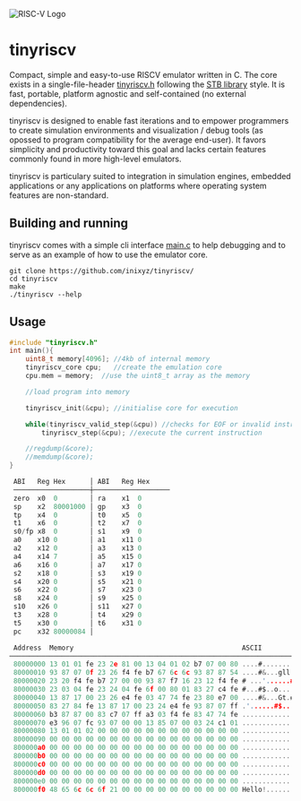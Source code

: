 ![RISC-V Logo](https://riscv.org/wp-content/uploads/2020/06/riscv-color.svg)

# tinyriscv

Compact, simple and easy-to-use RISCV emulator written in C. The core exists in a single-file-header [tinyriscv.h](https://github.com/inixyz/tinyriscv/blob/main/src/tinyriscv.h) following the [STB library](https://github.com/nothings/stb) style. It is fast, portable, platform agnostic and self-contained (no external dependencies).

tinyriscv is designed to enable fast iterations and to empower programmers to create simulation environments and visualization / debug tools (as opossed to program compatibility for the average end-user). It favors simplicity and productivity toward this goal and lacks certain features commonly found in more high-level emulators.

tinyriscv is particulary suited to integration in simulation engines, embedded applications or any applications on platforms where operating system features are non-standard.

## Building and running

tinyriscv comes with a simple cli interface [main.c](https://github.com/inixyz/tinyriscv/blob/main/src/main.c) to help debugging and to serve as an example of how to use the emulator core.  

```
git clone https://github.com/inixyz/tinyriscv/
cd tinyriscv
make
./tinyriscv --help
```

## Usage 

```c
#include "tinyriscv.h"
int main(){
    uint8_t memory[4096]; //4kb of internal memory
    tinyriscv_core cpu;   //create the emulation core
    cpu.mem = memory;  //use the uint8_t array as the memory

    //load program into memory

    tinyriscv_init(&cpu); //initialise core for execution

    while(tinyriscv_valid_step(&cpu)) //checks for EOF or invalid instruction
        tinyriscv_step(&cpu); //execute the current instruction

    //regdump(&core);
    //memdump(&core);
}
```

```c
 ABI   Reg Hex      │ ABI   Reg Hex     
 ───────────────────┼───────────────────
 zero  x0  0        │ ra    x1  0        
 sp    x2  80001000 │ gp    x3  0        
 tp    x4  0        │ t0    x5  0        
 t1    x6  0        │ t2    x7  0        
 s0/fp x8  0        │ s1    x9  0        
 a0    x10 0        │ a1    x11 0        
 a2    x12 0        │ a3    x13 0        
 a4    x14 7        │ a5    x15 0        
 a6    x16 0        │ a7    x17 0        
 s2    x18 0        │ s3    x19 0        
 s4    x20 0        │ s5    x21 0        
 s6    x22 0        │ s7    x23 0        
 s8    x24 0        │ s9    x25 0        
 s10   x26 0        │ s11   x27 0        
 t3    x28 0        │ t4    x29 0        
 t5    x30 0        │ t6    x31 0        
 pc    x32 80000084 │
```
```c
 Address  Memory                                          ASCII
─────────────────────────────────────────────────────────────────────────
 80000000 13 01 01 fe 23 2e 81 00 13 04 01 02 b7 07 00 80 ....#...........
 80000010 93 87 07 0f 23 26 f4 fe b7 67 6c 6c 93 87 87 54 ....#&...gll...T
 80000020 23 20 f4 fe b7 27 00 00 93 87 f7 16 23 12 f4 fe # ...'......#...
 80000030 23 03 04 fe 23 24 04 fe 6f 00 80 01 83 27 c4 fe #...#$..o....'..
 80000040 13 87 17 00 23 26 e4 fe 03 47 74 fe 23 80 e7 00 ....#&...Gt.#...
 80000050 83 27 84 fe 13 87 17 00 23 24 e4 fe 93 87 07 ff .'......#$......
 80000060 b3 87 87 00 83 c7 07 ff a3 03 f4 fe 83 47 74 fe .............Gt.
 80000070 e3 96 07 fc 93 07 00 00 13 85 07 00 03 24 c1 01 .............$..
 80000080 13 01 01 02 00 00 00 00 00 00 00 00 00 00 00 00 ................
 80000090 00 00 00 00 00 00 00 00 00 00 00 00 00 00 00 00 ................
 800000a0 00 00 00 00 00 00 00 00 00 00 00 00 00 00 00 00 ................
 800000b0 00 00 00 00 00 00 00 00 00 00 00 00 00 00 00 00 ................
 800000c0 00 00 00 00 00 00 00 00 00 00 00 00 00 00 00 00 ................
 800000d0 00 00 00 00 00 00 00 00 00 00 00 00 00 00 00 00 ................
 800000e0 00 00 00 00 00 00 00 00 00 00 00 00 00 00 00 00 ................
 800000f0 48 65 6c 6c 6f 21 00 00 00 00 00 00 00 00 00 00 Hello!..........
```
